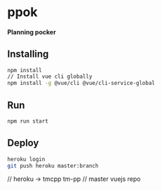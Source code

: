 # ppok
#### Planning pocker

## Installing
```bash
npm install
// Install vue cli globally
npm install -g @vue/cli @vue/cli-service-global
```

## Run
```bash
npm run start
```

## Deploy
```bash
heroku login
git push heroku master:branch
```
// heroku -> tmcpp tm-pp
// master vuejs repo
